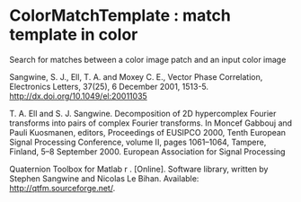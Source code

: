 # ColorMatchTemplate : match template in color
 Search for matches between a color image patch and an input color image


Sangwine, S. J., Ell, T. A. and Moxey C. E., Vector Phase Correlation, Electronics Letters, 37(25), 6 December 2001, 1513-5.
http://dx.doi.org/10.1049/el:20011035

T. A. Ell and S. J. Sangwine. Decomposition of 2D hypercomplex Fourier transforms into pairs of complex
Fourier transforms. In Moncef Gabbouj and Pauli Kuosmanen, editors, Proceedings of EUSIPCO
2000, Tenth European Signal Processing Conference, volume II, pages 1061–1064, Tampere, Finland,
5–8 September 2000. European Association for Signal Processing

Quaternion Toolbox for Matlab r
. [Online]. Software library, written by Stephen Sangwine and Nicolas
Le Bihan. Available: http://qtfm.sourceforge.net/.

